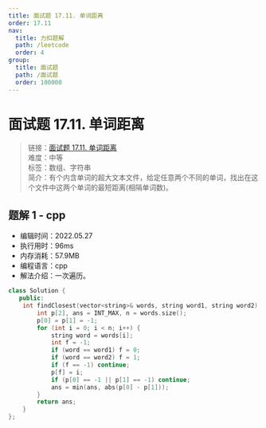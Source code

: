```yaml
---
title: 面试题 17.11. 单词距离
order: 17.11
nav:
  title: 力扣题解
  path: /leetcode
  order: 4
group:
  title: 面试题
  path: /面试题
  order: 100000
---
```


# 面试题 17.11. 单词距离

> 链接：[面试题 17.11. 单词距离](https://leetcode.cn/problems/find-closest-lcci/)  
> 难度：中等  
> 标签：数组、字符串  
> 简介：有个内含单词的超大文本文件，给定任意两个不同的单词，找出在这个文件中这两个单词的最短距离(相隔单词数)。

## 题解 1 - cpp

- 编辑时间：2022.05.27
- 执行用时：96ms
- 内存消耗：57.9MB
- 编程语言：cpp
- 解法介绍：一次遍历。

```cpp
class Solution {
   public:
    int findClosest(vector<string>& words, string word1, string word2) {
        int p[2], ans = INT_MAX, n = words.size();
        p[0] = p[1] = -1;
        for (int i = 0; i < n; i++) {
            string word = words[i];
            int f = -1;
            if (word == word1) f = 0;
            if (word == word2) f = 1;
            if (f == -1) continue;
            p[f] = i;
            if (p[0] == -1 || p[1] == -1) continue;
            ans = min(ans, abs(p[0] - p[1]));
        }
        return ans;
    }
};
```
